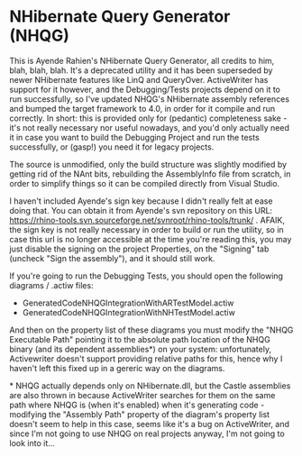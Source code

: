 # NHibernate Query Generator (NHQG)

This is Ayende Rahien's NHibernate Query Generator, all credits to him, blah, blah, blah. It's a deprecated utility and it has been superseded by newer NHibernate features like LinQ and QueryOver. ActiveWriter has support for it however, and the Debugging/Tests projects depend on it to run successfully, so I've updated NHQG's NHibernate assembly references and bumped the target framework to 4.0, in order for it compile and run correctly. In short: this is provided only for (pedantic) completeness sake - it's not really necessary nor useful nowadays, and you'd only actually need it in case you want to build the Debugging Project and run the tests successfully, or (gasp!) you need it for legacy projects.

The source is unmodified, only the build structure was slightly modified by getting rid of the NAnt bits, rebuilding the AssemblyInfo file from scratch, in order to simplify things so it can be compiled directly from Visual Studio.

I haven't included Ayende's sign key because I didn't really felt at ease doing that. You can obtain it from Ayende's svn repository on this URL: https://rhino-tools.svn.sourceforge.net/svnroot/rhino-tools/trunk/ . AFAIK, the sign key is not really necessary in order to build or run the utility, so in case this url is no longer accessible at the time you're reading this, you may just disable the signing on the project Properties, on the "Signing" tab (uncheck "Sign the assembly"), and it should still work.

If you're going to run the Debugging Tests, you should open the following diagrams / .actiw files:

* GeneratedCodeNHQGIntegrationWithARTestModel.actiw
* GeneratedCodeNHQGIntegrationWithNHTestModel.actiw

And then on the property list of these diagrams you must modify the "NHQG Executable Path" pointing it to the absolute path location of the NHQG binary (and its dependent assemblies*) on your system: unfortunately, Activewriter doesn't support providing relative paths for this, hence why I haven't left this fixed up in a gereric way on the diagrams.


\* NHQG actually depends only on NHibernate.dll, but the Castle assemblies are also thrown in because ActiveWriter searches for them on the same path where NHQG is (when it's enabled) when it's generating code - modifying the "Assembly Path" property of the diagram's property list doesn't seem to help in this case, seems like it's a bug on ActiveWriter, and since I'm not going to use NHQG on real projects anyway, I'm not going to look into it...

